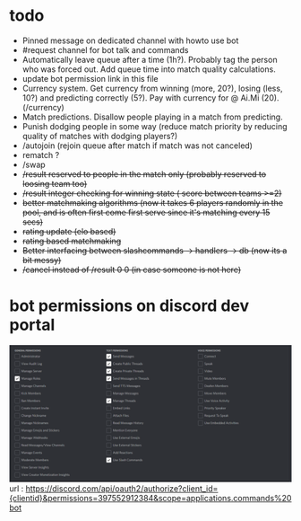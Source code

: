 # todo

- Pinned message on dedicated channel with howto use bot
- #request channel for bot talk and commands
- Automatically leave queue after a time (1h?). Probably tag the person who was forced out. Add queue time into match quality calculations. 
- update bot permission link in this file
- Currency system. Get currency from winning (more, 20?), losing (less, 10?) and predicting correctly (5?). Pay with currency for @ Ai.Mi (20). (/currency)
- Match predictions. Disallow people playing in a match from predicting.
- Punish dodging people in some way (reduce match priority by reducing quality of matches with dodging players?)
- /autojoin (rejoin queue after match if match was not canceled)
- rematch ?
- /swap
- ~~/result reserved to people in the match only (probably reserved to loosing team too)~~
- ~~/result integer checking for winning state ( score between teams >=2)~~
- ~~better matchmaking algorithms (now it takes 6 players randomly in the pool, and is often first come first serve since it's matching every 15 secs)~~
- ~~rating update (elo based)~~
- ~~rating based matchmaking~~
- ~~Better interfacing between slashcommands -> handlers -> db (now its a bit messy)~~
- ~~/cancel instead of /result 0 0   (in case someone is not here)~~

# bot permissions on discord dev portal
![image.png](image.png)
url : https://discord.com/api/oauth2/authorize?client_id={clientid}&permissions=397552912384&scope=applications.commands%20bot
